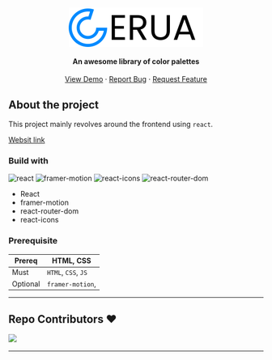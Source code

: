 <div align='center'>
<img src='./assets/GeruaNew.svg' align='center'/>
<h4>An awesome library of color palettes</h4>

<a href="https://github.com/othneildrew/sarangkumar">View Demo</a>
·
<a href="https://github.com/othneildrew/Best-README-Template/issues">Report Bug</a>
·
<a href="https://github.com/othneildrew/Best-README-Template/issues">Request Feature</a>

</div>

## About the project

This project mainly revolves around the frontend using `react`.

[Websit link](https://gerua.vercel.app)

### Build with

<img src='' height='60' alt='react'/>

<img src='https://camo.githubusercontent.com/179d66ab2b0321726c88a586c4ad38802e7113a3c98c6fd3f0156c01c98cfd14/68747470733a2f2f6672616d657275736572636f6e74656e742e636f6d2f696d616765732f34386861395a52396f5a51475136675a38595566456c50335430412e706e67' height='60' alt='framer-motion'/>

<img src='https://rawgit.com/gorangajic/react-icons/master/react-icons.svg' height='60' alt='react-icons'/>

<img src='https://rawgit.com/gorangajic/react-icons/master/react-icons.svg' height='60' alt='react-router-dom'/>

- React
- framer-motion
- react-router-dom
- react-icons

### Prerequisite

| Prereq   | HTML, CSS           |
| -------- | ------------------- |
| Must     | `HTML`, `CSS`, `JS` |
| Optional | `framer-motion`,    |

---

## Repo Contributors ❤️

  <img src = "https://contrib.rocks/image?repo=SarangKumar/ColorPalette-Gerua"/>



---
